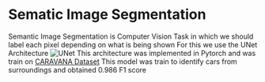 # Sematic Image Segmentation
Semantic Image Segmentation is Computer Vision Task in which we should label each pixel depending on what is being shown
For this we use the UNet Architecture
![UNet](https://nchlis.github.io/2019_10_30/architecture_unetV2.png)
This architecture was implemented in Pytorch and was train on [CARAVANA Dataset](https://www.kaggle.com/c/carvana-image-masking-challenge/data)
This model was train to identify cars from surroundings and obtained 0.986 F1 score
